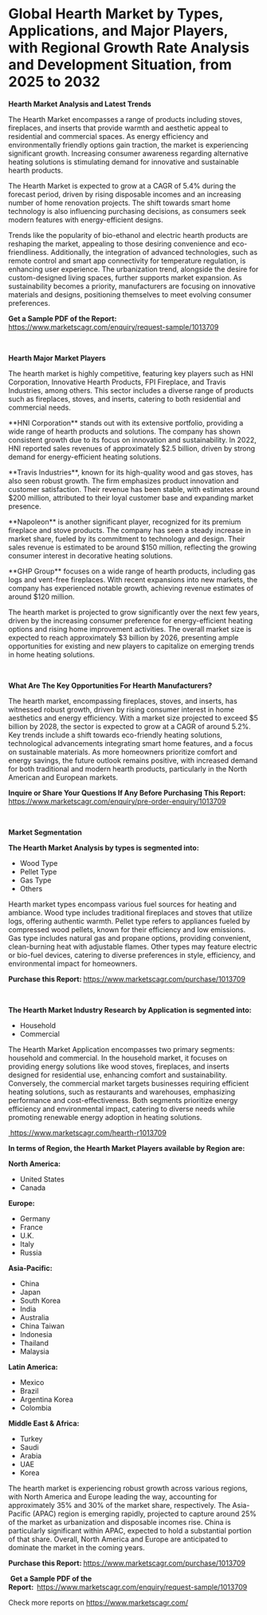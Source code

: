 <p><h1>Global Hearth Market by Types, Applications, and Major Players, with Regional Growth Rate Analysis and Development Situation, from 2025 to 2032</h1></p><p><strong>Hearth Market Analysis and Latest Trends</strong></p>
<p><p>The Hearth Market encompasses a range of products including stoves, fireplaces, and inserts that provide warmth and aesthetic appeal to residential and commercial spaces. As energy efficiency and environmentally friendly options gain traction, the market is experiencing significant growth. Increasing consumer awareness regarding alternative heating solutions is stimulating demand for innovative and sustainable hearth products.</p><p>The Hearth Market is expected to grow at a CAGR of 5.4% during the forecast period, driven by rising disposable incomes and an increasing number of home renovation projects. The shift towards smart home technology is also influencing purchasing decisions, as consumers seek modern features with energy-efficient designs. </p><p>Trends like the popularity of bio-ethanol and electric hearth products are reshaping the market, appealing to those desiring convenience and eco-friendliness. Additionally, the integration of advanced technologies, such as remote control and smart app connectivity for temperature regulation, is enhancing user experience. The urbanization trend, alongside the desire for custom-designed living spaces, further supports market expansion. As sustainability becomes a priority, manufacturers are focusing on innovative materials and designs, positioning themselves to meet evolving consumer preferences.</p></p>
<p><strong>Get a Sample PDF of the Report:&nbsp;</strong> <a href="https://www.marketscagr.com/enquiry/request-sample/1013709?utm_campaign=2107&utm_medium=2&utm_source=Github&utm_content=ia&utm_term=05022025&utm_id=hearth">https://www.marketscagr.com/enquiry/request-sample/1013709</a></p>
<p>&nbsp;</p>
<p><strong>Hearth Major Market Players</strong></p>
<p><p>The hearth market is highly competitive, featuring key players such as HNI Corporation, Innovative Hearth Products, FPI Fireplace, and Travis Industries, among others. This sector includes a diverse range of products such as fireplaces, stoves, and inserts, catering to both residential and commercial needs.</p><p>**HNI Corporation** stands out with its extensive portfolio, providing a wide range of hearth products and solutions. The company has shown consistent growth due to its focus on innovation and sustainability. In 2022, HNI reported sales revenues of approximately $2.5 billion, driven by strong demand for energy-efficient heating solutions.</p><p>**Travis Industries**, known for its high-quality wood and gas stoves, has also seen robust growth. The firm emphasizes product innovation and customer satisfaction. Their revenue has been stable, with estimates around $200 million, attributed to their loyal customer base and expanding market presence.</p><p>**Napoleon** is another significant player, recognized for its premium fireplace and stove products. The company has seen a steady increase in market share, fueled by its commitment to technology and design. Their sales revenue is estimated to be around $150 million, reflecting the growing consumer interest in decorative heating solutions.</p><p>**GHP Group** focuses on a wide range of hearth products, including gas logs and vent-free fireplaces. With recent expansions into new markets, the company has experienced notable growth, achieving revenue estimates of around $120 million.</p><p>The hearth market is projected to grow significantly over the next few years, driven by the increasing consumer preference for energy-efficient heating options and rising home improvement activities. The overall market size is expected to reach approximately $3 billion by 2026, presenting ample opportunities for existing and new players to capitalize on emerging trends in home heating solutions.</p></p>
<p>&nbsp;</p>
<p><strong>What Are The Key Opportunities For Hearth Manufacturers?</strong></p>
<p><p>The hearth market, encompassing fireplaces, stoves, and inserts, has witnessed robust growth, driven by rising consumer interest in home aesthetics and energy efficiency. With a market size projected to exceed $5 billion by 2028, the sector is expected to grow at a CAGR of around 5.2%. Key trends include a shift towards eco-friendly heating solutions, technological advancements integrating smart home features, and a focus on sustainable materials. As more homeowners prioritize comfort and energy savings, the future outlook remains positive, with increased demand for both traditional and modern hearth products, particularly in the North American and European markets.</p></p>
<p><strong>Inquire or Share Your Questions If Any Before Purchasing This Report:</strong> <a href="https://www.marketscagr.com/enquiry/pre-order-enquiry/1013709?utm_campaign=2107&utm_medium=2&utm_source=Github&utm_content=ia&utm_term=05022025&utm_id=hearth">https://www.marketscagr.com/enquiry/pre-order-enquiry/1013709</a></p>
<p>&nbsp;</p>
<p><strong>Market Segmentation</strong></p>
<p><strong>The Hearth Market Analysis by types is segmented into:</strong></p>
<p><ul><li>Wood Type</li><li>Pellet Type</li><li>Gas Type</li><li>Others</li></ul></p>
<p><p>Hearth market types encompass various fuel sources for heating and ambiance. Wood type includes traditional fireplaces and stoves that utilize logs, offering authentic warmth. Pellet type refers to appliances fueled by compressed wood pellets, known for their efficiency and low emissions. Gas type includes natural gas and propane options, providing convenient, clean-burning heat with adjustable flames. Other types may feature electric or bio-fuel devices, catering to diverse preferences in style, efficiency, and environmental impact for homeowners.</p></p>
<p><strong>Purchase this Report:&nbsp;</strong><a href="https://www.marketscagr.com/purchase/1013709?utm_campaign=2107&utm_medium=2&utm_source=Github&utm_content=ia&utm_term=05022025&utm_id=hearth">https://www.marketscagr.com/purchase/1013709</a></p>
<p>&nbsp;</p>
<p><strong>The Hearth Market Industry Research by Application is segmented into:</strong></p>
<p><ul><li>Household</li><li>Commercial</li></ul></p>
<p><p>The Hearth Market Application encompasses two primary segments: household and commercial. In the household market, it focuses on providing energy solutions like wood stoves, fireplaces, and inserts designed for residential use, enhancing comfort and sustainability. Conversely, the commercial market targets businesses requiring efficient heating solutions, such as restaurants and warehouses, emphasizing performance and cost-effectiveness. Both segments prioritize energy efficiency and environmental impact, catering to diverse needs while promoting renewable energy adoption in heating solutions.</p></p>
<p><a href="https://www.marketscagr.com/hearth-r1013709?utm_campaign=2107&utm_medium=2&utm_source=Github&utm_content=ia&utm_term=05022025&utm_id=hearth">&nbsp;https://www.marketscagr.com/hearth-r1013709</a></p>
<p><strong>In terms of Region, the Hearth Market Players available by Region are:</strong></p>
<p>
    <p> <strong> North America: </strong>
        <ul>
            <li>United States</li>
            <li>Canada</li>
        </ul>
        </p> 
    <p> <strong> Europe: </strong>
        <ul>
            <li>Germany</li>
            <li>France</li>
            <li>U.K.</li>
            <li>Italy</li>
            <li>Russia</li>
        </ul>
        </p> 
    <p> <strong> Asia-Pacific: </strong>
        <ul>
            <li>China</li>
            <li>Japan</li>
            <li>South Korea</li>
            <li>India</li>
            <li>Australia</li>
            <li>China Taiwan</li>
            <li>Indonesia</li>
            <li>Thailand</li>
            <li>Malaysia</li>
        </ul>
        </p> 
    <p> <strong> Latin America: </strong>
        <ul>
            <li>Mexico</li>
            <li>Brazil</li>
            <li>Argentina Korea</li>
            <li>Colombia</li>
        </ul>
        </p> 
    <p> <strong> Middle East & Africa: </strong>
        <ul>
            <li>Turkey</li>
            <li>Saudi</li>
            <li>Arabia</li>
            <li>UAE</li>
            <li>Korea</li>
        </ul>
    </p>
    </p>
<p><p>The hearth market is experiencing robust growth across various regions, with North America and Europe leading the way, accounting for approximately 35% and 30% of the market share, respectively. The Asia-Pacific (APAC) region is emerging rapidly, projected to capture around 25% of the market as urbanization and disposable incomes rise. China is particularly significant within APAC, expected to hold a substantial portion of that share. Overall, North America and Europe are anticipated to dominate the market in the coming years.</p></p>
<p><strong>Purchase this Report: </strong><a href="https://www.marketscagr.com/purchase/1013709?utm_campaign=2107&utm_medium=2&utm_source=Github&utm_content=ia&utm_term=05022025&utm_id=hearth">https://www.marketscagr.com/purchase/1013709</a></p>
<p>&nbsp;<strong>Get a Sample PDF of the Report:&nbsp;&nbsp;</strong><a href="https://www.marketscagr.com/enquiry/request-sample/1013709?utm_campaign=2107&utm_medium=2&utm_source=Github&utm_content=ia&utm_term=05022025&utm_id=hearth">https://www.marketscagr.com/enquiry/request-sample/1013709</a></p>
<p><strong></strong></p>
<p>Check more reports on <a href="https://www.marketscagr.com/?utm_campaign=2107&utm_medium=2&utm_source=Github&utm_content=ia&utm_term=05022025&utm_id=hearth">https://www.marketscagr.com/</a></p>